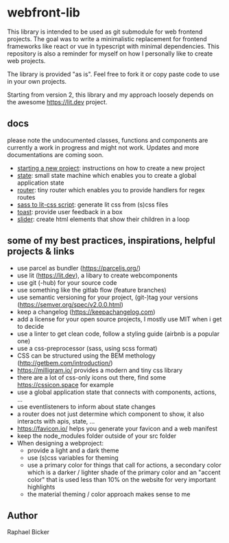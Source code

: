 # webfront-lib

This library is intended to be used as git submodule for web frontend projects. The goal was to write a minimalistic replacement for frontend frameworks like react or vue in typescript with minimal dependencies. This repository is also a reminder for myself on how I personally like to create web projects.

The library is provided "as is". Feel free to fork it or copy paste code to use in your own projects.

Starting from version 2, this library and my approach loosely depends on the awesome https://lit.dev project.

## docs

please note the undocumented classes, functions and components are currently a work in progress and might not work. Updates and more documentations are coming soon.

* [starting a new project](./docs/gettingstarted.md): instructions on how to create a new project 
* [state](./docs/state.md): small state machine which enables you to create a global application state
* [router](./docs/router.md): tiny router which enables you to provide handlers for regex routes
* [sass to lit-css script](./docs/sasstolit.md): generate lit css from (s)css files
* [toast](./docs/toast.md): provide user feedback in a box
* [slider](./docs/slider.md): create html elements that show their children in a loop

## some of my best practices, inspirations, helpful projects & links
* use parcel as bundler (https://parceljs.org/)
* use lit (https://lit.dev), a libary to create webcomponents
* use git (-hub) for your source code
* use something like the gitlab flow (feature branches)
* use semantic versioning for your project, (git-)tag your versions (https://semver.org/spec/v2.0.0.html)
* keep a changelog (https://keepachangelog.com)
* add a license for your open source projects, I mostly use MIT when i get to decide
* use a linter to get clean code, follow a styling guide (airbnb is a popular one)
* use a css-preprocessor (sass, using scss format)
* CSS can be structured using the BEM methology (http://getbem.com/introduction/)
* https://milligram.io/ provides a modern and tiny css library
* there are a lot of css-only icons out there, find some https://cssicon.space for example
* use a global application state that connects with components, actions, ...
* use eventlisteners to inform about state changes
* a router does not just determine which component to show, it also interacts with apis, state, ...
* https://favicon.io/ helps you generate your favicon and a web manifest
* keep the node_modules folder outside of your src folder
* When designing a webproject:
  * provide a light and a dark theme
  * use (s)css variables for theming
  * use a primary color for things that call for actions, a secondary color which is a darker / lighter shade of the primary color and an "accent color" that is used less than 10% on the website for very important highlights
  * the material theming / color approach makes sense to me

## Author
Raphael Bicker
